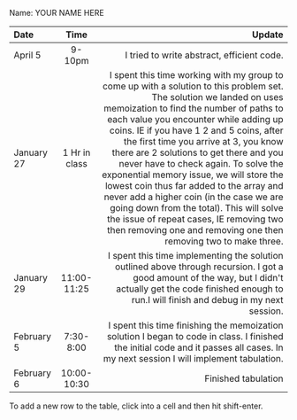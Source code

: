 Name: YOUR NAME HERE

| Date       |     Time      |                                                                                                                                                                                                                                                                                                                                                                                                                                                                                                                                                                                                                                                                             Update |
|:-----------|:-------------:|-----------------------------------------------------------------------------------------------------------------------------------------------------------------------------------------------------------------------------------------------------------------------------------------------------------------------------------------------------------------------------------------------------------------------------------------------------------------------------------------------------------------------------------------------------------------------------------------------------------------------------------------------------------------------------------:|
| April 5    |    9-10pm     |                                                                                                                                                                                                                                                                                                                                                                                                                                                                                                                                                                                                                                         I tried to write abstract, efficient code. |
| January 27 | 1 Hr in class | I spent this time working with my group to come up with a solution to this problem set. The solution we landed on uses memoization to find the number of paths to each value you encounter while adding up coins. IE if you have 1 2 and 5 coins, after the first time you arrive at 3, you know there are 2 solutions to get there and you never have to check again. To solve the exponential memory issue, we will store the lowest coin thus far added to the array and never add a higher coin (in the case we are going down from the total). This will solve the issue of repeat cases, IE removing two then removing one and removing one then removing two to make three. |
| January 29 |  11:00-11:25  |                                                                                                                                                                                                                                                                                                                                                                                                                                                                I spent this time implementing the solution outlined above through recursion. I got a good amount of the way, but I didn't actually get the code finished enough to run.I will finish and debug in my next session. |
| February 5 |   7:30-8:00   |                                                                                                                                                                                                                                                                                                                                                                                                                                                                                                I spent this time finishing the memoization solution I began to code in class. I finished the initial code and it passes all cases. In my next session I will implement tabulation. |
| February 6 |  10:00-10:30  |                                                                                                                                                                                                                                                                                                                                                                                                                                                                                                                                                                                                                                                                Finished tabulation |


To add a new row to the table, click into a cell and then hit shift-enter.